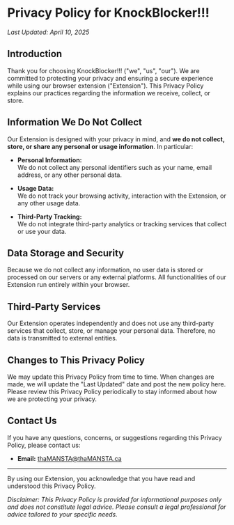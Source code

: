 # Privacy Policy for KnockBlocker!!!

_Last Updated: April 10, 2025_

## Introduction

Thank you for choosing KnockBlocker!!! ("we", "us", "our"). We are committed to protecting your privacy and ensuring a secure experience while using our browser extension ("Extension"). This Privacy Policy explains our practices regarding the information we receive, collect, or store.

## Information We Do Not Collect

Our Extension is designed with your privacy in mind, and **we do not collect, store, or share any personal or usage information**. In particular:

- **Personal Information:**  
  We do not collect any personal identifiers such as your name, email address, or any other personal data.

- **Usage Data:**  
  We do not track your browsing activity, interaction with the Extension, or any other usage data.

- **Third-Party Tracking:**  
  We do not integrate third-party analytics or tracking services that collect or use your data.

## Data Storage and Security

Because we do not collect any information, no user data is stored or processed on our servers or any external platforms. All functionalities of our Extension run entirely within your browser.

## Third-Party Services

Our Extension operates independently and does not use any third-party services that collect, store, or manage your personal data. Therefore, no data is transmitted to external entities.

## Changes to This Privacy Policy

We may update this Privacy Policy from time to time. When changes are made, we will update the "Last Updated" date and post the new policy here. Please review this Privacy Policy periodically to stay informed about how we are protecting your privacy.

## Contact Us

If you have any questions, concerns, or suggestions regarding this Privacy Policy, please contact us:

- **Email:** [thaMANSTA@thaMANSTA.ca](mailto:thaMANSTA@thaMANSTA.ca)

---

By using our Extension, you acknowledge that you have read and understood this Privacy Policy.

*Disclaimer: This Privacy Policy is provided for informational purposes only and does not constitute legal advice. Please consult a legal professional for advice tailored to your specific needs.*
